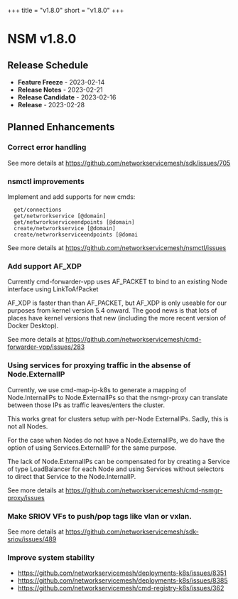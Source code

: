 +++
title = "v1.8.0"
short = "v1.8.0"
+++

# NSM v1.8.0

## Release Schedule


- **Feature Freeze** -  2023-02-14
- **Release Notes** -  2023-02-21
- **Release Candidate** -  2023-02-16
- **Release** -  2023-02-28


## Planned Enhancements


### Correct error handling

See more details at https://github.com/networkservicemesh/sdk/issues/705

### nsmctl improvements

Implement and add supports for new cmds:

```
  get/connections
  get/netwrorkservice [@domain]
  get/netwrorkserviceendpoints [@domain]
  create/netwrorkservice [@domain]
  create/netwrorkserviceendpoints [@domai
```

See more details at https://github.com/networkservicemesh/nsmctl/issues

### Add support AF_XDP


Currently cmd-forwarder-vpp uses AF_PACKET to bind to an existing Node interface using LinkToAfPacket

AF_XDP is faster than than AF_PACKET, but AF_XDP is only useable for our purposes from kernel version 5.4 onward. The good news is that lots of places have kernel versions that new (including the more recent version of Docker Desktop).


See more details at https://github.com/networkservicemesh/cmd-forwarder-vpp/issues/283

### Using services for proxying traffic in the absense of Node.ExternalIP

Currently, we use cmd-map-ip-k8s to generate a mapping of Node.InternalIPs to Node.ExternalIPs so that the nsmgr-proxy can translate between those IPs as traffic leaves/enters the cluster.

This works great for clusters setup with per-Node ExternalIPs. Sadly, this is not all Nodes.

For the case when Nodes do not have a Node.ExternalIPs, we do have the option of using Services.ExternalIP for the same purpose.

The lack of Node.ExternalIPs can be compensated for by creating a Service of type LoadBalancer for each Node and using Services without selectors to direct that Service to the Node.InternalIP.

See more details at https://github.com/networkservicemesh/cmd-nsmgr-proxy/issues

### Make SRIOV VFs to push/pop tags like vlan or vxlan. 

See more details at https://github.com/networkservicemesh/sdk-sriov/issues/489

### Improve system stability
 
- https://github.com/networkservicemesh/deployments-k8s/issues/8351
- https://github.com/networkservicemesh/deployments-k8s/issues/8385
- https://github.com/networkservicemesh/cmd-registry-k8s/issues/362
